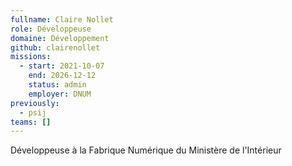 ```yaml
---
fullname: Claire Nollet
role: Développeuse
domaine: Développement
github: clairenollet
missions:
  - start: 2021-10-07
    end: 2026-12-12
    status: admin
    employer: DNUM
previously:
  - psij
teams: []
---
```

Développeuse à la Fabrique Numérique du Ministère de l'Intérieur